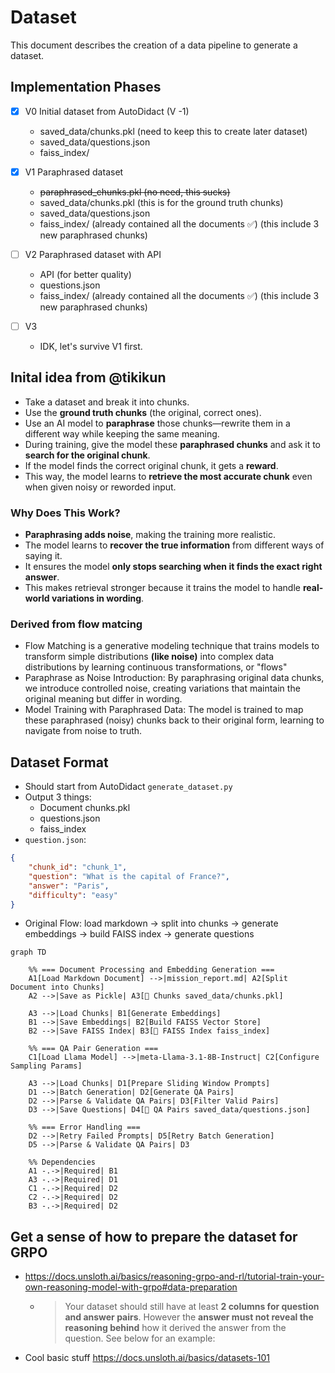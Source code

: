 # Dataset

This document describes the creation of a data pipeline to generate a dataset.

## Implementation Phases

- [x] V0 Initial dataset from AutoDidact (V -1)
    - saved_data/chunks.pkl (need to keep this to create later dataset)
    - saved_data/questions.json
    - faiss_index/
- [x] V1 Paraphrased dataset
    - ~~paraphrased_chunks.pkl (no need, this sucks)~~
    - saved_data/chunks.pkl (this is for the ground truth chunks)
    - saved_data/questions.json
    - faiss_index/ (already contained all the documents ✅) (this include 3 new paraphrased chunks)

- [ ] V2 Paraphrased dataset with API
    - API (for better quality)
    - questions.json
    - faiss_index/ (already contained all the documents ✅) (this include 3 new paraphrased chunks)
- [ ] V3
    - IDK, let's survive V1 first.

## Inital idea from @tikikun

- Take a dataset and break it into chunks.
- Use the **ground truth chunks** (the original, correct ones).
- Use an AI model to **paraphrase** those chunks—rewrite them in a different way while keeping the same meaning.
- During training, give the model these **paraphrased chunks** and ask it to **search for the original chunk**.
- If the model finds the correct original chunk, it gets a **reward**.
- This way, the model learns to **retrieve the most accurate chunk** even when given noisy or reworded input.

### Why Does This Work?

- **Paraphrasing adds noise**, making the training more realistic.
- The model learns to **recover the true information** from different ways of saying it.
- It ensures the model **only stops searching when it finds the exact right answer**.
- This makes retrieval stronger because it trains the model to handle **real-world variations in wording**.

### Derived from flow matcing

- Flow Matching is a generative modeling technique that trains models to transform simple distributions **(like noise)** into complex data distributions by learning continuous transformations, or "flows"
- Paraphrase as Noise Introduction: By paraphrasing original data chunks, we introduce controlled noise, creating variations that maintain the original meaning but differ in wording.​
- Model Training with Paraphrased Data: The model is trained to map these paraphrased (noisy) chunks back to their original form, learning to navigate from noise to truth.

## Dataset Format

- Should start from AutoDidact `generate_dataset.py`
- Output 3 things:
    - Document chunks.pkl
    - questions.json
    - faiss_index
- `question.json`:

```json
{
    "chunk_id": "chunk_1",
    "question": "What is the capital of France?",
    "answer": "Paris",
    "difficulty": "easy"
}
```

- Original Flow: load markdown -> split into chunks -> generate embeddings -> build FAISS index -> generate questions

```mermaid
graph TD

    %% === Document Processing and Embedding Generation ===
    A1[Load Markdown Document] -->|mission_report.md| A2[Split Document into Chunks]
    A2 -->|Save as Pickle| A3[💾 Chunks saved_data/chunks.pkl]

    A3 -->|Load Chunks| B1[Generate Embeddings]
    B1 -->|Save Embeddings| B2[Build FAISS Vector Store]
    B2 -->|Save FAISS Index| B3[💾 FAISS Index faiss_index]

    %% === QA Pair Generation ===
    C1[Load Llama Model] -->|meta-Llama-3.1-8B-Instruct| C2[Configure Sampling Params]

    A3 -->|Load Chunks| D1[Prepare Sliding Window Prompts]
    D1 -->|Batch Generation| D2[Generate QA Pairs]
    D2 -->|Parse & Validate QA Pairs| D3[Filter Valid Pairs]
    D3 -->|Save Questions| D4[💾 QA Pairs saved_data/questions.json]

    %% === Error Handling ===
    D2 -->|Retry Failed Prompts| D5[Retry Batch Generation]
    D5 -->|Parse & Validate QA Pairs| D3

    %% Dependencies
    A1 -.->|Required| B1
    A3 -.->|Required| D1
    C1 -.->|Required| D2
    C2 -.->|Required| D2
    B3 -.->|Required| D2

```

## Get a sense of how to prepare the dataset for GRPO

- <https://docs.unsloth.ai/basics/reasoning-grpo-and-rl/tutorial-train-your-own-reasoning-model-with-grpo#data-preparation>
    - > Your dataset should still have at least **2 columns for question and answer pairs**. However the **answer must not reveal the reasoning behind** how it derived the answer from the question. See below for an example:
- Cool basic stuff <https://docs.unsloth.ai/basics/datasets-101>
